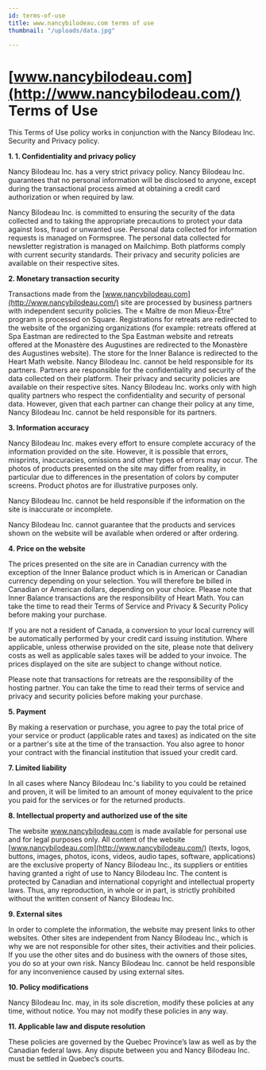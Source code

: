 ```yaml
---
id: terms-of-use
title: www.nancybilodeau.com terms of use
thumbnail: "/uploads/data.jpg"

---
```


# [www.nancybilodeau.com](http://www.nancybilodeau.com/) Terms of Use

This Terms of Use policy works in conjunction with the Nancy Bilodeau Inc. Security and Privacy policy.

**1. 1.	Confidentiality and privacy policy**

Nancy Bilodeau Inc. has a very strict privacy policy. Nancy Bilodeau Inc. guarantees that no personal information will be disclosed to anyone, except during the transactional process aimed at obtaining a credit card authorization or when required by law.

Nancy Bilodeau Inc. is committed to ensuring the security of the data collected and to taking the appropriate precautions to protect your data against loss, fraud or unwanted use. Personal data collected for information requests is managed on Formspree. The personal data collected for newsletter registration is managed on Mailchimp. Both platforms comply with current security standards. Their privacy and security policies are available on their respective sites.

**2. Monetary transaction security**

Transactions made from the [www.nancybilodeau.com](http://www.nancybilodeau.com/) site are processed by business partners with independent security policies. The « Maître de mon Mieux-Être” program is processed on Square. Registrations for retreats are redirected to the website of the organizing organizations (for example: retreats offered at Spa Eastman are redirected to the Spa Eastman website and retreats offered at the Monastère des Augustines are redirected to the Monastère des Augustines website). The store for the Inner Balance is redirected to the Heart Math website. Nancy Bilodeau Inc. cannot be held responsible for its partners. Partners are responsible for the confidentiality and security of the data collected on their platform. Their privacy and security policies are available on their respective sites. Nancy Bilodeau Inc. works only with high quality partners who respect the confidentiality and security of personal data. However, given that each partner can change their policy at any time, Nancy Bilodeau Inc. cannot be held responsible for its partners.

**3. Information accuracy**

Nancy Bilodeau Inc. makes every effort to ensure complete accuracy of the information provided on the site. However, it is possible that errors, misprints, inaccuracies, omissions and other types of errors may occur. The photos of products presented on the site may differ from reality, in particular due to differences in the presentation of colors by computer screens. Product photos are for illustrative purposes only.

Nancy Bilodeau Inc. cannot be held responsible if the information on the site is inaccurate or incomplete.

Nancy Bilodeau Inc. cannot guarantee that the products and services shown on the website will be available when ordered or after ordering.

**4. Price on the website**

The prices presented on the site are in Canadian currency with the exception of the Inner Balance product which is in American or Canadian currency depending on your selection. You will therefore be billed in Canadian or American dollars, depending on your choice. Please note that Inner Balance transactions are the responsibility of Heart Math. You can take the time to read their Terms of Service and Privacy & Security Policy before making your purchase.

If you are not a resident of Canada, a conversion to your local currency will be automatically performed by your credit card issuing institution. Where applicable, unless otherwise provided on the site, please note that delivery costs as well as applicable sales taxes will be added to your invoice. The prices displayed on the site are subject to change without notice.

Please note that transactions for retreats are the responsibility of the hosting partner. You can take the time to read their terms of service and privacy and security policies before making your purchase.


**5. Payment**

By making a reservation or purchase, you agree to pay the total price of your service or product (applicable rates and taxes) as indicated on the site or a partner's site at the time of the transaction. You also agree to honor your contract with the financial institution that issued your credit card.

**7. Limited liability**

In all cases where Nancy Bilodeau Inc.'s liability to you could be retained and proven, it will be limited to an amount of money equivalent to the price you paid for the services or for the returned products.


**8. Intellectual property and authorized use of the site**

The website www.nancybilodeau.com is made available for personal use and for legal purposes only. All content of the website [www.nancybilodeau.com](http://www.nancybilodeau.com/) (texts, logos, buttons, images, photos, icons, videos, audio tapes, software, applications) are the exclusive property of Nancy Bilodeau Inc., its suppliers or entities having granted a right of use to Nancy Bilodeau Inc. The content is protected by Canadian and international copyright and intellectual property laws. Thus, any reproduction, in whole or in part, is strictly prohibited without the written consent of Nancy Bilodeau Inc.

**9. External sites**

In order to complete the information, the website may present links to other websites. Other sites are independent from Nancy Bilodeau Inc., which is why we are not responsible for other sites, their activities and their policies. If you use the other sites and do business with the owners of those sites, you do so at your own risk. Nancy Bilodeau Inc. cannot be held responsible for any inconvenience caused by using external sites.

**10. Policy modifications**

Nancy Bilodeau Inc. may, in its sole discretion, modify these policies at any time, without notice. You may not modify these policies in any way.

**11. Applicable law and dispute resolution**

These policies are governed by the Quebec Province’s law as well as by the Canadian federal laws. Any dispute between you and Nancy Bilodeau Inc. must be settled in Quebec’s courts. 